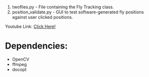 

1. twoflies.py - File containing the Fly Tracking class.
2. position_validate.py - GUI to test software-generated fly positions against user clicked positions.

Youtube Link: <a href="http://youtu.be/8lpz4GW0Tlg" target="_blank">Click Here!</a>


<h1>Dependencies:</h1>

<ul>
    <li>OpenCV</li>
    <li>ffmpeg</li>
    <li>docopt</li>
</ul>
